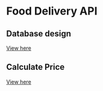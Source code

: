 # Food Delivery API

## Database design
[View here](https://github.com/Shubham-Lal/Food-Delivery-API/blob/main/documentation/SCHEMA.md)

## Calculate Price
[View here](https://github.com/Shubham-Lal/Food-Delivery-API/blob/main/documentation/PRICE.md)